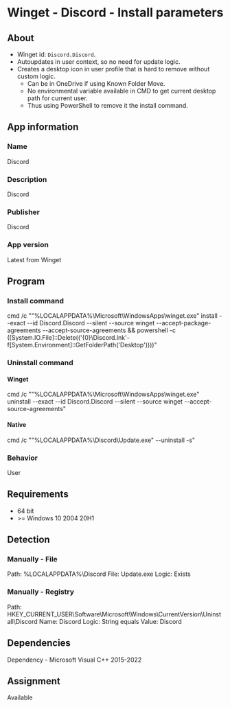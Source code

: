 # Winget - Discord - Install parameters
## About
* Winget id: ```Discord.Discord```.
* Autoupdates in user context, so no need for update logic.
* Creates a desktop icon in user profile that is hard to remove without custom logic.
  * Can be in OneDrive if using Known Folder Move.
  * No environmental variable available in CMD to get current desktop path for current user.
  * Thus using PowerShell to remove it the install command.


## App information
### Name
Discord

### Description
Discord

### Publisher
Discord

### App version
Latest from Winget


## Program
### Install command
cmd /c ""%LOCALAPPDATA%\Microsoft\WindowsApps\winget.exe" install --exact --id Discord.Discord --silent --source winget --accept-package-agreements --accept-source-agreements && powershell -c ([System.IO.File]::Delete(('{0}\Discord.lnk'-f[System.Environment]::GetFolderPath('Desktop'))))"

### Uninstall command
#### Winget
cmd /c ""%LOCALAPPDATA%\Microsoft\WindowsApps\winget.exe" uninstall --exact --id Discord.Discord --silent --source winget --accept-source-agreements"
#### Native
cmd /c ""%LOCALAPPDATA%\Discord\Update.exe" --uninstall -s"

### Behavior
User


## Requirements
* 64 bit
* \>= Windows 10 2004 20H1


## Detection
### Manually - File
Path:  %LOCALAPPDATA%\Discord
File:  Update.exe
Logic: Exists

### Manually - Registry
Path:  HKEY_CURRENT_USER\Software\Microsoft\Windows\CurrentVersion\Uninstall\Discord
Name:  Discord
Logic: String equals
Value: Discord


## Dependencies
Dependency - Microsoft Visual C++ 2015-2022


## Assignment
Available

